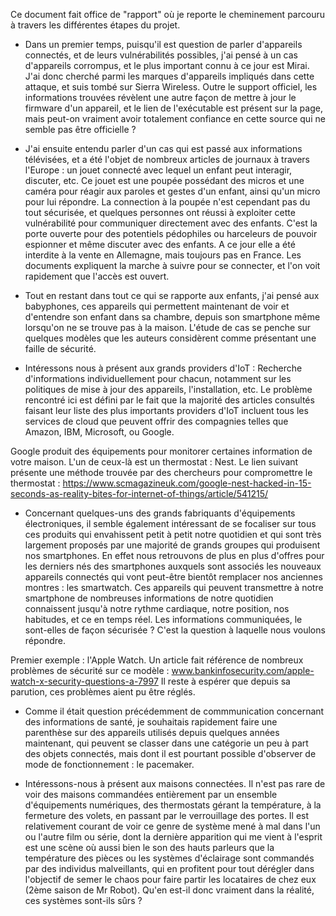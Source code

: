 Ce document fait office de "rapport" où je reporte le cheminement parcouru à travers les différentes étapes du projet.


- Dans un premier temps, puisqu'il est question de parler d'appareils connectés, et de leurs vulnérabilités possibles, j'ai pensé à un cas d'appareils corrompus, et le plus important connu à ce jour est Mirai.
J'ai donc cherché parmi les marques d'appareils impliqués dans cette attaque, et suis tombé sur Sierra Wireless.
Outre le support officiel, les informations trouvées révèlent une autre façon de mettre à jour le firmware d'un appareil, et le lien de l'exécutable est présent sur la page, mais peut-on vraiment avoir totalement confiance en cette source qui ne semble pas être officielle ?


- J'ai ensuite entendu parler d'un cas qui est passé aux informations télévisées, et a été l'objet de nombreux articles de journaux à travers l'Europe : un jouet connecté avec lequel un enfant peut interagir, discuter, etc.
Ce jouet est une poupée possédant des micros et une caméra pour réagir aux paroles et gestes d'un enfant, ainsi qu'un micro pour lui répondre. La connection à la poupée n'est cependant pas du tout sécurisée, et quelques personnes ont réussi à exploiter cette vulnérabilité pour communiquer directement avec des enfants. C'est la porte ouverte pour des potentiels pédophiles ou harceleurs de pouvoir espionner et même discuter avec des enfants.
A ce jour elle a été interdite à la vente en Allemagne, mais toujours pas en France.
Les documents expliquent la marche à suivre pour se connecter, et l'on voit rapidement que l'accès est ouvert.


- Tout en restant dans tout ce qui se rapporte aux enfants, j'ai pensé aux babyphones, ces appareils qui permettent maintenant de voir et d'entendre son enfant dans sa chambre, depuis son smartphone même lorsqu'on ne se trouve pas à la maison.
L'étude de cas se penche sur quelques modèles que les auteurs considèrent comme présentant une faille de sécurité.


- Intéressons nous à présent aux grands providers d'IoT :
Recherche d'informations individuellement pour chacun, notamment sur les politiques de mise à jour des appareils, l'installation, etc.
Le problème rencontré ici est défini par le fait que la majorité des articles consultés faisant leur liste des plus importants providers d'IoT incluent tous les services de cloud que peuvent offrir des compagnies telles que Amazon, IBM, Microsoft, ou Google.

Google produit des équipements pour monitorer certaines information de votre maison. L'un de ceux-là est un thermostat : Nest. Le lien suivant présente une méthode trouvée par des chercheurs pour compromettre le thermostat :
https://www.scmagazineuk.com/google-nest-hacked-in-15-seconds-as-reality-bites-for-internet-of-things/article/541215/


- Concernant quelques-uns des grands fabriquants d'équipements électroniques, il semble également intéressant de se focaliser sur tous ces produits qui envahissent petit à petit notre quotidien et qui sont très largement proposés par une majorité de grands groupes qui produisent nos smartphones. En effet nous retrouvons de plus en plus d'offres pour les derniers nés des smartphones auxquels sont associés les nouveaux appareils connectés qui vont peut-être bientôt remplacer nos anciennes montres : les smartwatch.
Ces appareils qui peuvent transmettre à notre smartphone de nombreuses informations de notre quotidien connaissent jusqu'à notre rythme cardiaque, notre position, nos habitudes, et ce en temps réel. Les informations communiquées, le sont-elles de façon sécurisée ? C'est la question à laquelle nous voulons répondre.

Premier exemple : l'Apple Watch.
Un article fait référence de nombreux problèmes de sécurité sur ce modèle :
www.bankinfosecurity.com/apple-watch-x-security-questions-a-7997
Il reste à espérer que depuis sa parution, ces problèmes aient pu être réglés.


- Comme il était question précédemment de commmunication concernant des informations de santé, je souhaitais rapidement faire une parenthèse sur des appareils utilisés depuis quelques années maintenant, qui peuvent se classer dans une catégorie un peu à part des objets connectés, mais dont il est pourtant possible d'observer de mode de fonctionnement : le pacemaker.

- Intéressons-nous à présent aux maisons connectées. Il n'est pas rare de voir des maisons commandées entièrement par un ensemble d'équipements numériques, des thermostats gérant la température, à la fermeture des volets, en passant par le verrouillage des portes. Il est relativement courant de voir ce genre de système mené à mal dans l'un ou l'autre film ou série, dont la dernière apparition qui me vient à l'esprit est une scène où aussi bien le son des hauts parleurs que la température des pièces ou les systèmes d'éclairage sont commandés par des individus malveillants, qui en profitent pour tout dérégler dans l'objectif de semer le chaos pour faire partir les locataires de chez eux (2ème saison de Mr Robot).
Qu'en est-il donc vraiment dans la réalité, ces systèmes sont-ils sûrs ?



